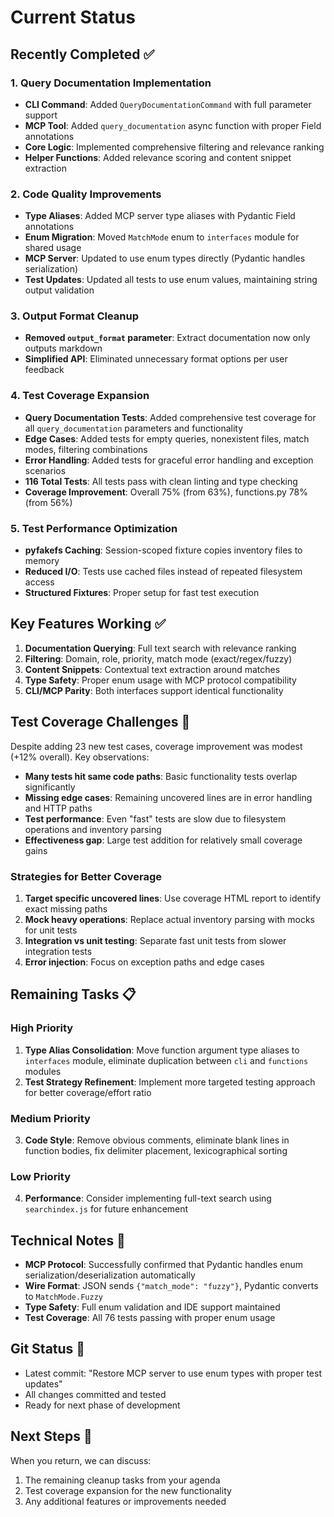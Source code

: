 # Current Status

## Recently Completed ✅

### 1. Query Documentation Implementation
- **CLI Command**: Added `QueryDocumentationCommand` with full parameter support
- **MCP Tool**: Added `query_documentation` async function with proper Field annotations  
- **Core Logic**: Implemented comprehensive filtering and relevance ranking
- **Helper Functions**: Added relevance scoring and content snippet extraction

### 2. Code Quality Improvements
- **Type Aliases**: Added MCP server type aliases with Pydantic Field annotations
- **Enum Migration**: Moved `MatchMode` enum to `interfaces` module for shared usage
- **MCP Server**: Updated to use enum types directly (Pydantic handles serialization)
- **Test Updates**: Updated all tests to use enum values, maintaining string output validation

### 3. Output Format Cleanup
- **Removed `output_format` parameter**: Extract documentation now only outputs markdown
- **Simplified API**: Eliminated unnecessary format options per user feedback

### 4. Test Coverage Expansion
- **Query Documentation Tests**: Added comprehensive test coverage for all `query_documentation` parameters and functionality
- **Edge Cases**: Added tests for empty queries, nonexistent files, match modes, filtering combinations
- **Error Handling**: Added tests for graceful error handling and exception scenarios
- **116 Total Tests**: All tests pass with clean linting and type checking
- **Coverage Improvement**: Overall 75% (from 63%), functions.py 78% (from 56%)

### 5. Test Performance Optimization
- **pyfakefs Caching**: Session-scoped fixture copies inventory files to memory
- **Reduced I/O**: Tests use cached files instead of repeated filesystem access
- **Structured Fixtures**: Proper setup for fast test execution

## Key Features Working ✅

1. **Documentation Querying**: Full text search with relevance ranking
2. **Filtering**: Domain, role, priority, match mode (exact/regex/fuzzy)
3. **Content Snippets**: Contextual text extraction around matches
4. **Type Safety**: Proper enum usage with MCP protocol compatibility
5. **CLI/MCP Parity**: Both interfaces support identical functionality

## Test Coverage Challenges 🧪

Despite adding 23 new test cases, coverage improvement was modest (+12% overall). Key observations:
- **Many tests hit same code paths**: Basic functionality tests overlap significantly
- **Missing edge cases**: Remaining uncovered lines are in error handling and HTTP paths
- **Test performance**: Even "fast" tests are slow due to filesystem operations and inventory parsing
- **Effectiveness gap**: Large test addition for relatively small coverage gains

### Strategies for Better Coverage
1. **Target specific uncovered lines**: Use coverage HTML report to identify exact missing paths
2. **Mock heavy operations**: Replace actual inventory parsing with mocks for unit tests
3. **Integration vs unit testing**: Separate fast unit tests from slower integration tests
4. **Error injection**: Focus on exception paths and edge cases

## Remaining Tasks 📋

### High Priority
1. **Type Alias Consolidation**: Move function argument type aliases to `interfaces` module, eliminate duplication between `cli` and `functions` modules
2. **Test Strategy Refinement**: Implement more targeted testing approach for better coverage/effort ratio

### Medium Priority  
3. **Code Style**: Remove obvious comments, eliminate blank lines in function bodies, fix delimiter placement, lexicographical sorting

### Low Priority
4. **Performance**: Consider implementing full-text search using `searchindex.js` for future enhancement

## Technical Notes 🔧

- **MCP Protocol**: Successfully confirmed that Pydantic handles enum serialization/deserialization automatically
- **Wire Format**: JSON sends `{"match_mode": "fuzzy"}`, Pydantic converts to `MatchMode.Fuzzy`
- **Type Safety**: Full enum validation and IDE support maintained
- **Test Coverage**: All 76 tests passing with proper enum usage

## Git Status 📝
- Latest commit: "Restore MCP server to use enum types with proper test updates"
- All changes committed and tested
- Ready for next phase of development

## Next Steps 🚀
When you return, we can discuss:
1. The remaining cleanup tasks from your agenda
2. Test coverage expansion for the new functionality
3. Any additional features or improvements needed